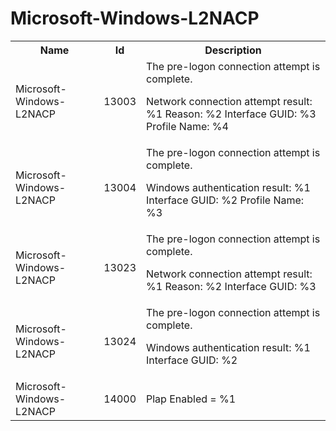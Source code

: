 # Microsoft-Windows-L2NACP

<table>
<colgroup><col/><col/><col/></colgroup>
<tr><th>Name</th><th>Id</th><th>Description</th></tr>
<tr><td>Microsoft-Windows-L2NACP</td><td>13003</td><td>The pre-logon connection attempt is complete.

Network connection attempt result: %1
Reason: %2
Interface GUID: %3
Profile Name: %4
</td></tr>
<tr><td>Microsoft-Windows-L2NACP</td><td>13004</td><td>The pre-logon connection attempt is complete.

Windows authentication result: %1
Interface GUID: %2
Profile Name: %3
</td></tr>
<tr><td>Microsoft-Windows-L2NACP</td><td>13023</td><td>The pre-logon connection attempt is complete.

Network connection attempt result: %1
Reason: %2
Interface GUID: %3
</td></tr>
<tr><td>Microsoft-Windows-L2NACP</td><td>13024</td><td>The pre-logon connection attempt is complete.

Windows authentication result: %1
Interface GUID: %2
</td></tr>
<tr><td>Microsoft-Windows-L2NACP</td><td>14000</td><td>Plap Enabled = %1</td></tr>
</table>
